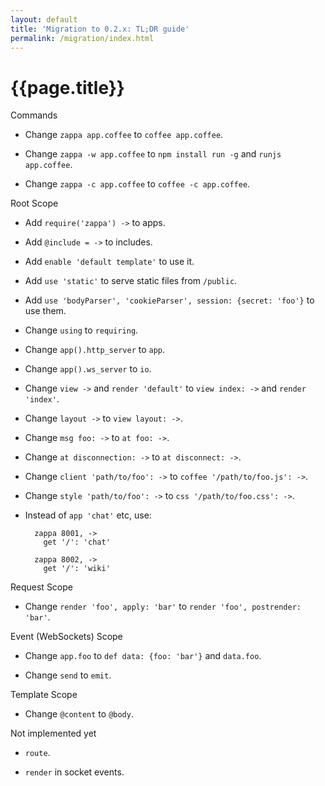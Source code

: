 ```yaml
---
layout: default
title: 'Migration to 0.2.x: TL;DR guide'
permalink: /migration/index.html
---
```


# {{page.title}}

Commands

- Change `zappa app.coffee` to `coffee app.coffee`.

- Change `zappa -w app.coffee` to `npm install run -g` and `runjs app.coffee`.

- Change `zappa -c app.coffee` to `coffee -c app.coffee`.

Root Scope

- Add `require('zappa') ->` to apps.

- Add `@include = ->` to includes.

- Add `enable 'default template'` to use it.

- Add `use 'static'` to serve static files from `/public`.

- Add `use 'bodyParser', 'cookieParser', session: {secret: 'foo'}` to use them.

- Change `using` to `requiring`.

- Change `app().http_server` to `app`.

- Change `app().ws_server` to `io`.

- Change `view ->` and `render 'default'` to `view index: ->` and `render 'index'`.

- Change `layout ->` to `view layout: ->`.

- Change `msg foo: ->` to `at foo: ->`.

- Change `at disconnection: ->` to `at disconnect: ->`.

- Change `client 'path/to/foo': ->` to `coffee '/path/to/foo.js': ->`.

- Change `style 'path/to/foo': ->` to `css '/path/to/foo.css': ->`.

- Instead of `app 'chat'` etc, use:

        zappa 8001, ->
          get '/': 'chat'
        
        zappa 8002, ->
          get '/': 'wiki'

Request Scope

- Change `render 'foo', apply: 'bar'` to `render 'foo', postrender: 'bar'`.

Event (WebSockets) Scope

- Change `app.foo` to `def data: {foo: 'bar'}` and `data.foo`.

- Change `send` to `emit`.

Template Scope

- Change `@content` to `@body`.

Not implemented yet

- `route`.

- `render` in socket events.